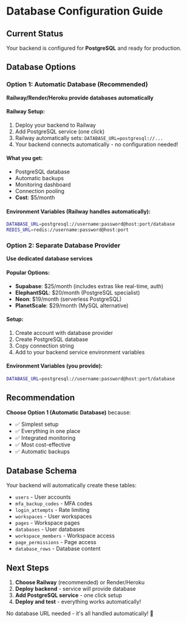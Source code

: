 # Database Configuration Guide

## Current Status
Your backend is configured for **PostgreSQL** and ready for production.

## Database Options

### Option 1: Automatic Database (Recommended)
**Railway/Render/Heroku provide databases automatically**

#### Railway Setup:
1. Deploy your backend to Railway
2. Add PostgreSQL service (one click)
3. Railway automatically sets: `DATABASE_URL=postgresql://...`
4. Your backend connects automatically - no configuration needed!

#### What you get:
- PostgreSQL database
- Automatic backups
- Monitoring dashboard
- Connection pooling
- **Cost**: $5/month

#### Environment Variables (Railway handles automatically):
```bash
DATABASE_URL=postgresql://username:password@host:port/database
REDIS_URL=redis://username:password@host:port
```

### Option 2: Separate Database Provider
**Use dedicated database services**

#### Popular Options:
- **Supabase**: $25/month (includes extras like real-time, auth)
- **ElephantSQL**: $20/month (PostgreSQL specialist)
- **Neon**: $19/month (serverless PostgreSQL)
- **PlanetScale**: $29/month (MySQL alternative)

#### Setup:
1. Create account with database provider
2. Create PostgreSQL database
3. Copy connection string
4. Add to your backend service environment variables

#### Environment Variables (you provide):
```bash
DATABASE_URL=postgresql://username:password@host:port/database
```

## Recommendation

**Choose Option 1 (Automatic Database)** because:
- ✅ Simplest setup
- ✅ Everything in one place
- ✅ Integrated monitoring
- ✅ Most cost-effective
- ✅ Automatic backups

## Database Schema
Your backend will automatically create these tables:
- `users` - User accounts
- `mfa_backup_codes` - MFA codes
- `login_attempts` - Rate limiting
- `workspaces` - User workspaces
- `pages` - Workspace pages
- `databases` - User databases
- `workspace_members` - Workspace access
- `page_permissions` - Page access
- `database_rows` - Database content

## Next Steps

1. **Choose Railway** (recommended) or Render/Heroku
2. **Deploy backend** - service will provide database
3. **Add PostgreSQL service** - one click setup
4. **Deploy and test** - everything works automatically!

No database URL needed - it's all handled automatically! 🎉